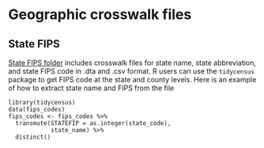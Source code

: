 # Geographic crosswalk files

## State FIPS
[State FIPS folder](https://github.com/leima0521/geo_crosswalk/tree/master/state_fips) includes crosswalk files for state name, state abbreviation, and state FIPS code in .dta and .csv format.
R users can use the `tidycensus` package to get FIPS code at the state and county levels. Here is an example of how to extract state name and FIPS from the file
```
library(tidycensus)
data(fips_codes)
fips_codes <- fips_codes %>%
  transmute(STATEFIP = as.integer(state_code),
            state_name) %>%
  distinct()
```
